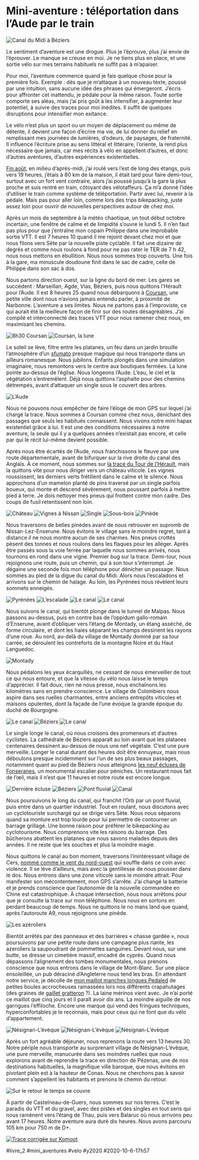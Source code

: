 # Mini-aventure : téléportation dans l’Aude par le train

![Canal du Midi à Béziers](_i/IMG_4084.webp)

Le sentiment d’aventure est une drogue. Plus je l’éprouve, plus j’ai envie de l’éprouver. Le manque se creuse en moi. Je ne tiens plus en place, et une sortie vélo sur mes terrains habituels ne suffit pas à m’apaiser.

Pour moi, l’aventure commence quand je fais quelque chose pour la première fois. Exemple : dès que je m’attaque à un nouveau texte, poussé par une intuition, sans aucune idée des phrases qui émergeront. J’écris pour affronter cet inattendu, je pédale pour la même raison. Toute sortie comporte ses aléas, mais j’ai pris goût à les intensifier, à augmenter leur potentiel, à suivre des traces pour moi inédites. Il suffit de quelques disruptions pour intensifier mon exitance.

Le vélo n’est plus un sport ou un moyen de déplacement ou même de détente, il devient une façon d’écrire ma vie, de lui donner du relief en remplissant mes journées de lumières, d’odeurs, de paysages, de fraternité. Il influence l’écriture prise au sens littéral et littéraire, l’oriente, la rend plus nécessaire que jamais, car mes récits à vélo en appellent d’autres, et donc d’autres aventures, d’autres expériences existentielles.

[Fin août](https://www.strava.com/activities/3971747412), en milieu d’après-midi, j’ai roulé vers l’est de long des étangs, puis vers 19 heures, j’étais à 80 km de la maison, il était tard pour faire demi-tour, surtout avec un fort vent contraire, alors j’ai poussé jusqu’à la gare la plus proche et suis rentré en train, côtoyant des vélotaffeurs. Ça m’a donné l’idée d’utiliser le train comme système de téléportation. Partir avec lui, revenir à la pédale. Mais pas pour aller loin, comme lors des trips bikepacking, juste assez loin pour ouvrir de nouvelles perspectives autour de chez moi.

Après un mois de septembre à la météo chaotique, un tout début octobre incertain, une fenêtre de calme et de limpidité s’ouvre le lundi 5. Il n’en faut pas plus pour que j’entraîne mon copain Philippe dans une improbable sortie VTT. Il est 7 heures 10 quand il me rejoint devant chez moi et que nous filons vers Sète par la nouvelle piste cyclable. Il fait une dizaine de degrés et comme nous roulons à fond pour ne pas rater le TER de 7 h 42, nous nous mettons en ébullition. Nous nous sommes trop couverts. Une fois à la gare, ma minuscule doudoune finit dans le sac de cadre, celle de Philippe dans son sac à dos.

Nous partons direction ouest, sur la ligne du bord de mer. Les gares se succèdent : Marseillan, Agde, Vias, Béziers, puis nous quittons l’Hérault pour l’Aude. Il est 8 heures 25 quand nous débarquons à [Coursan](https://fr.wikipedia.org/wiki/Coursan), une petite ville dont nous n’avions jamais entendu parler, à proximité de Narbonne. L’aventure a ses limites. Nous ne partons pas à l’improviste, ce qui aurait été la meilleure façon de finir sur des routes désagréables. J’ai compilé et interconnecté des traces VTT pour nous ramener chez nous, en maximisant les chemins.

![8h30 Coursan](_i/IMG_3978.webp)
![Coursan, la lune](_i/IMG_3983.webp)

Le soleil se lève, filtre entre les platanes, un feu dans un jardin brouille l’atmosphère d’un [sfumato](https://fr.wikipedia.org/wiki/Sfumato#:~:text=Le%20sfumato%20est%20une%20technique,une%20texture%20lisse%20et%20transparente.) presque magique qui nous transporte dans un ailleurs romanesque. Nous jubilons. Enfants plongés dans une simulation imaginaire, nous remontons vers le centre aux boutiques fermées. La lune pointe au-dessus de l’église. Nous longeons l’Aude. L’eau, le ciel et la végétation s’entremêlent. Déjà nous quittons l’asphalte pour des chemins détrempés, avant d’attaquer un single sous le couvert des arbres.

![L’Aude](_i/IMG_3987.webp)

Nous ne pouvons nous empêcher de faire l’éloge de mon GPS sur lequel j’ai chargé la trace. Nous sommes à Coursan comme chez nous, dénichant des passages que seuls les habitués connaissent. Nous vivons notre mini hapax existentiel grâce à lui. Il est une des conditions nécessaires à notre aventure, la seule qui il y a quelques années n’existait pas encore, et celle par qui le récit lui-même devient possible.

Après nous être écartés de l’Aude, nous franchissons le fleuve par une route départementale, avant de bifurquer sur la rive droite du canal des Anglais. À ce moment, nous sommes sur [la trace du Tour de l’Hérault](../../page/gth), mais la quittons vite pour nous diriger vers un château viticole. Les vignes roussissent, les derniers verts frétillent dans le calme et le silence. Nous approchons d’un mamelon planté de pins traversé par un single parfois boueux, qui monte et descend sévèrement, nous poussant parfois à mettre pied à terre. Je dois nettoyer mes pneus qui frottent contre mon cadre. Des coups de fusil retentissent non loin.

![Château](_i/IMG_3992.webp)
![Vignes à Nissan](_i/IMG_4002.webp)
![Single](_i/IMG_4004.webp)
![Sous-bois](_i/IMG_4006.webp)
![Pinède](_i/IMG_4009.webp)

Nous traversons de belles pinèdes avant de nous retrouver en supromb de Nissan-Lez-Enserune. Nous évitons le village sans le moindre regret, tant à distance il ne nous montre aucun de ses charmes. Nos pneus crottés pèsent des tonnes et nous roulons dans les flaques pour les alléger. Après être passés sous la voie ferrée par laquelle nous sommes arrivés, nous tournons en rond dans une vigne. Premier bug sur la trace. Demi-tour, nous rejoignons une route, puis un chemin, qui à son tour s’interrompt. Je dégaine une seconde fois mon téléphone pour dénicher un passage. Nous sommes au pied de la digue du canal du Midi. Alors nous l’escaladons et arrivons sur le chemin de halage. Au loin, les Pyrénées nous révèlent leurs sommets enneigés.

![Pyrénées](_i/IMG_4014.webp)
![L’escalade](_i/IMG_4017.webp)
![Le canal](_i/IMG_4023.webp)
![Le canal](_i/IMG_4025.webp)

Nous suivons le canal, qui bientôt plonge dans le tunnel de Malpas. Nous passons au-dessus, puis en contre bas de l’oppidum gallo-romain d’Enserune, avant d’obliquer vers l’étang de Montady, un étang asséché, de forme circulaire, et dont les haies séparant les champs dessinent les rayons d’une roue. Au nord, au-delà du village de Montady dominé par sa tour carrée, se déroulent les contreforts de la montagne Noire et du Haut Languedoc.

![Montady](_i/IMG_4031.webp)

Nous pédalons les yeux écarquillés, ne cessant de nous émerveiller de tout ce qui nous entoure, et que la vitesse du vélo nous laisse le temps d’apprécier. Il fait doux, rien ne nous presse, nous enchaînons les kilomètres sans en prendre conscience. Le village de Colombiers nous aspire dans ses ruelles charmantes, entre anciens entrepôts viticoles et maisons opulentes, dont la façade de l’une évoque la grande époque du duché de Bourgogne.

![Le canal](_i/IMG_4040.webp)
![Béziers](_i/IMG_4047.webp)
![Le canal](_i/IMG_4044.webp)

Le single longe le canal, où nous croisons des promeneurs et d’autres cyclistes. La cathédrale de Béziers apparaît au loin avant que les platanes centenaires dessinent au-dessus de nous une nef végétale. C’est une pure merveille. Longer le canal durant des heures doit être ennuyeux, mais nous déboulons presque incidemment sur l’un de ses plus beaux passages, notamment quant au pied de Béziers nous atteignons [les neuf écluses de Fonseranes](https://fr.wikipedia.org/wiki/%C3%89cluses_de_Fonseranes), un monumental escalier pour péniches. Un restaurant nous fait de l’œil, mais il n’est que 11 heures et notre route est encore longue.

![Dernière écluse](_i/IMG_4053.webp)
![Béziers](_i/IMG_4064.webp)
![Pont fluvial](_i/IMG_4075.webp)
![Canal](_i/IMG_4083.webp)

Nous poursuivons le long du canal, qui franchit l’Orb par un pont fluvial, puis entre dans un quartier industriel. Tout en roulant, nous discutons avec un cyclotouriste surchargé qui se dirige vers Sète. Nous nous séparons quand sa monture est trop lourde pour lui permettre de contourner un barrage grillagé. Une bonne raison pour préférer le bikepacking au cyclotourisme. Nous comprenons vite les raisons du barrage. Des bûcherons abattent les platanes que nous savons malades depuis des années. Il ne reste que les souches et plus la moindre magie.

Nous quittons le canal au bon moment, traversons l’inintéressant village de Cers, [nommé comme le vent du nord-ouest](https://fr.wikipedia.org/wiki/Cers_(vent)) qui souffle dans ce coin avec violence. Il se lève d’ailleurs, mais avec la gentillesse de nous pousser dans le dos. Nous entrons dans une zone viticole sans le moindre attrait. Pour manifester son mécontentement, mon GPS s’arrête. J’ai changé la batterie et je prends conscience que l’autonomie de la nouvelle commandée en Chine est catastrophique. À chaque intersection, nous nous arrêtons pour que je consulte la trace sur mon téléphone. Nous nous en sortons en perdant beaucoup de temps. Nous ne quittons le no mans land que quand, après l’autoroute A9, nous rejoignons une pinède.

![Les azéroliers](_i/IMG_4102.webp)

Bientôt arrêtés par des panneaux et des barrières « chasse gardée », nous poursuivons par une petite route dans une campagne plus riante, les azeroliers la saupoudrant de pommettes sanguines. Devant nous, sur une butte, se dresse un cimetière massif, encadré de cyprès. Quand nous dépassons l’alignement des tombes monumentales, nous prenons conscience que nous entrons dans le village de Mont-Blanc. Sur une place ensoleillée, un pub déraciné d’Angleterre nous tend les bras. En attendant notre service, je décolle de [mon maillot manches longues Pedaled](https://pedaled.com/fr_fr/homme-maillot-de-velo-merinos-manches-longues-bordeaux-essential) de petites boules accrocheuses ramassées lors nos différents crapahutages (des graines de [gaillet gratteron](https://fr.wikipedia.org/wiki/Gaillet_gratteron) ?). La laine mérinos vient avec. Je n’ai porté ce maillot que cinq jours et il paraît avoir dix ans. La moindre aiguille de nos garrigues l’effiloche. Encore une marque qui vend des fringues techniques, hyperconfortables je le reconnais, mais pour ceux qui ne font que du vélo d’appartement.

![Nésignan-L’évèque](_i/IMG_4107.webp)
![Nésignan-L’évèque](_i/IMG_4113.webp)
![Nésignan-L’évèque](_i/IMG_4116.webp)

Après un fort agréable déjeuner, nous reprenons la route vers 13 heures 30. Notre périple nous transporte au surprenant village de Nésignan-L’évèque, une pure merveille, manucurée dans ses moindres ruelles que nous explorons avant de reprendre la trace en direction de Pézenas, une de nos destinations habituelles, la magnifique ville baroque, que nous évitons en pivotant plein est à la hauteur de Conas. Nous ne cherchons pas à savoir comment s’appellent les habitants et prenons le chemin du retour.

![Sur le retour le temps se couvre](_i/IMG_4127.webp)

À partir de Castelneau-de-Guers, nous sommes sur nos terres. C’est le paradis du VTT et du gravel, avec des pistes et des singles en tout sens qui nous ramènent vers l’étang de Thau, puis vers Balaruc où nous arrivons peu avant 17 heures. Notre aventure aura duré dix heures. Nous avons parcouru 105 km pour 750 m de D+.

[![Trace corrigée sur Komoot](_i/coursan.png)](https://www.komoot.com/tour/269343577/zoom)

#livre_2 #mini_aventures #velo #y2020 #2020-10-6-17h57
